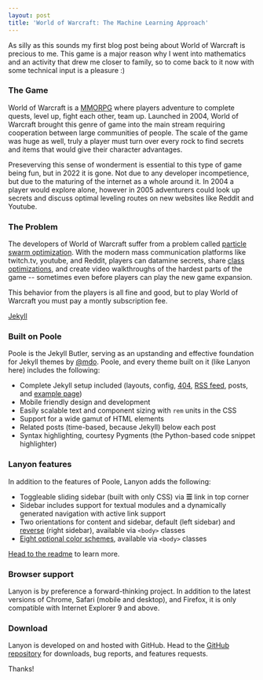 ```yaml
---
layout: post
title: 'World of Warcraft: The Machine Learning Approach'
---
```


As silly as this sounds my first blog post being about World of Warcraft is precious to me. This game is a major reason why I went into mathematics and an activity that drew me closer to family, so to come back to it now with some technical input is a pleasure :)

### The Game

World of Warcraft is a [MMORPG](https://en.wikipedia.org/wiki/Massively_multiplayer_online_role-playing_game) where players adventure to complete quests, level up, fight each other, team up. Launched in 2004, World of Warcraft brought this genre of game into the main stream requiring cooperation between large communities of people. The scale of the game was huge as well, truly a player must turn over every rock to find secrets and items that would give their character advantages.

Preseverving this sense of wonderment is essential to this type of game being fun, but in 2022 it is gone. Not due to any developer incompetience, but due to the maturing of the internet as a whole around it. In 2004 a player would explore alone, however in 2005 adventurers could look up secrets and discuss optimal leveling routes on new websites like Reddit and Youtube.

### The Problem

The developers of World of Warcraft suffer from a problem called [particle swarm optimization](https://ieeexplore.ieee.org/abstract/document/488968?casa_token=cCQ89OABJjAAAAAA:o4BQOajwvtD5GOR983JxuTebVdruDvjvqlJTIsEw9KU_fm-dRA3Me7_b0z5XJPBICIGo7qmylQ). With the modern mass communication platforms like twitch.tv, youtube, and Reddit, players can datamine secrets, share [class optimizations](https://www.raidbots.com/simbot), and create video walkthroughs of the hardest parts of the game -- sometimes even before players can play the new game expansion.

This behavior from the players is all fine and good, but to play World of Warcraft you must pay a montly subscription fee.



[Jekyll](http://jekyllrb.com)

### Built on Poole

Poole is the Jekyll Butler, serving as an upstanding and effective foundation for Jekyll themes by [@mdo](https://twitter.com/mdo). Poole, and every theme built on it (like Lanyon here) includes the following:

* Complete Jekyll setup included (layouts, config, [404](/404), [RSS feed](/atom.xml), posts, and [example page](/about))
* Mobile friendly design and development
* Easily scalable text and component sizing with `rem` units in the CSS
* Support for a wide gamut of HTML elements
* Related posts (time-based, because Jekyll) below each post
* Syntax highlighting, courtesy Pygments (the Python-based code snippet highlighter)

### Lanyon features

In addition to the features of Poole, Lanyon adds the following:

* Toggleable sliding sidebar (built with only CSS) via **☰** link in top corner
* Sidebar includes support for textual modules and a dynamically generated navigation with active link support
* Two orientations for content and sidebar, default (left sidebar) and [reverse](https://github.com/poole/lanyon#reverse-layout) (right sidebar), available via `<body>` classes
* [Eight optional color schemes](https://github.com/poole/lanyon#themes), available via `<body>` classes

[Head to the readme](https://github.com/poole/lanyon#readme) to learn more.

### Browser support

Lanyon is by preference a forward-thinking project. In addition to the latest versions of Chrome, Safari (mobile and desktop), and Firefox, it is only compatible with Internet Explorer 9 and above.

### Download

Lanyon is developed on and hosted with GitHub. Head to the <a href="https://github.com/poole/lanyon">GitHub repository</a> for downloads, bug reports, and features requests.

Thanks!
